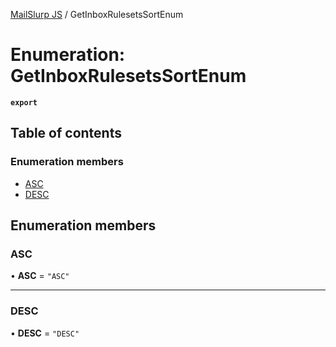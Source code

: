 [MailSlurp JS](../README.md) / GetInboxRulesetsSortEnum

# Enumeration: GetInboxRulesetsSortEnum

**`export`**

## Table of contents

### Enumeration members

- [ASC](GetInboxRulesetsSortEnum.md#asc)
- [DESC](GetInboxRulesetsSortEnum.md#desc)

## Enumeration members

### ASC

• **ASC** = `"ASC"`

___

### DESC

• **DESC** = `"DESC"`

